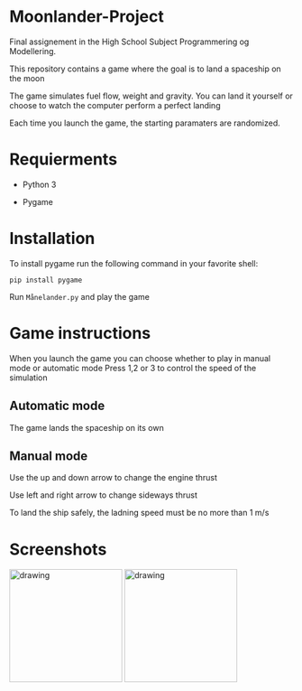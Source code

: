 # Moonlander-Project
Final assignement in the High School Subject Programmering og Modellering.

This repository contains a game where the goal is to land a spaceship on the moon

The game simulates fuel flow, weight and gravity. You can land it yourself or choose to watch the computer perform a perfect landing

Each time you launch the game, the starting paramaters are randomized.

# Requierments

- Python 3

- Pygame

# Installation

To install pygame run the following command in your favorite shell:

```pip install pygame```

Run ```Månelander.py``` and play the game

# Game instructions

When you launch the game you can choose whether to play in manual mode or automatic mode
Press 1,2 or 3 to control the speed of the simulation

## Automatic mode

The game lands the spaceship on its own

## Manual mode

Use the up and down arrow to change the engine thrust

Use left and right arrow to change sideways thrust

To land the ship safely, the ladning speed must be no more than 1 m/s

# Screenshots

<img src="Programet/screenshots/Screenshot 2021-10-08 124218.png" alt="drawing" width="200"/>  <img src="Programet/screenshots/Screenshot 2021-10-08 124316.png" alt="drawing" width="200"/> 


